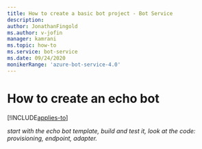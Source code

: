 ```yaml
---
title: How to create a basic bot project - Bot Service
description: 
author: JonathanFingold
ms.author: v-jofin
manager: kamrani
ms.topic: how-to
ms.service: bot-service
ms.date: 09/24/2020
monikerRange: 'azure-bot-service-4.0'
---
```


# How to create an echo bot

[!INCLUDE[applies-to](../includes/applies-to.md)]

_start with the echo bot template, build and test it, look at the code: provisioning, endpoint, adapter._
